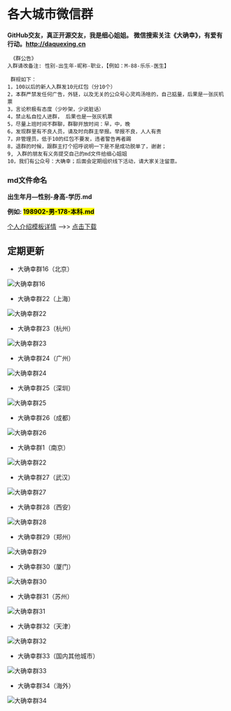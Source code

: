 #  各大城市微信群
**GitHub交友，真正开源交友，我是细心姐姐。 微信搜索关注《大确幸》，有爱有行动。<http://daquexing.cn>**
	
	 《群公告》
	入群请改备注: 性别-出生年-昵称-职业，【例如：M-88-乐乐-医生】
	
	 群规如下：    
	1，100以后的新人入群发10元红包（分10个）
	2，本群严禁发任何广告，外链，以及无关的公众号心灵鸡汤啥的，自己掂量，后果是一张灰机票
	3，言论积极有态度（少吵架，少说脏话）
	4，禁止私自拉人进群， 后果也是一张灰机票
	5，尽量上班时间不群聊，群聊开放时间：早，中，晚
	6，发现群里有不良人员，请及时向群主举报。举报不良，人人有责
	7，非管理员，低于10的红包不要发，违者警告再者踢 
	8，退群的时候，跟群主打个招呼说明一下是不是成功脱单了，谢谢；
	9, 入群的朋友有义务提交自己的md文件给细心姐姐
	10，我们有公众号：大确幸；后面会定期组织线下活动，请大家关注留意。

### md文件命名
**出生年月—性别-身高-学历.md**

**例如: <mark>198902-男-178-本科.md</mark>**

 [个人介绍模板详情](./个人介绍模板.md "下载个人介绍模板") -->>  [点击下载](./个人介绍模板.md "下载个人介绍模板") 

##  定期更新
* 大确幸群16（北京）

![大确幸群16](https://img.cdn.daquexing.cn/upload/20180706/9785d5d86a3d4b6aa6ca61f59df8bec5.png)

* 大确幸群22（上海）

![大确幸群22](https://img.cdn.daquexing.cn/upload/20180706/09b54de28dbe401ea2bb3f9d019d4f9f.png)

* 大确幸群23（杭州）

![大确幸群23](https://img.cdn.daquexing.cn/upload/20180706/76507474dd4f4971a94bfaf732f0d943.png)

* 大确幸群24（广州）

![大确幸群24](https://img.cdn.daquexing.cn/upload/20180706/a83191484e8c42a7a96d48b6cc248630.png)

* 大确幸群25（深圳）

![大确幸群25](https://img.cdn.daquexing.cn/upload/20180706/b7fe437f3392427094da6b31d883bf23.png)

* 大确幸群26（成都）

![大确幸群26](https://img.cdn.daquexing.cn/upload/20180706/9bcc5da99d284daf8a01384892d3da2b.png)


* 大确幸群1（南京）

![大确幸群22](https://img.cdn.daquexing.cn/upload/20180706/1a588dda910c4d329553a996def26837.png)


* 大确幸群27（武汉）

![大确幸群27](https://img.cdn.daquexing.cn/upload/20180706/37ccb621c0ab4dbcbf288cfa4ee8b589.png)

* 大确幸群28（西安）

![大确幸群28](https://img.cdn.daquexing.cn/upload/20180706/6fd71f4e37804c61bb164106cfd82cb8.png)

* 大确幸群29（郑州）

![大确幸群29](https://img.cdn.daquexing.cn/upload/20180706/f720e43d31d14611a657fcff94429308.png)

* 大确幸群30（厦门）

![大确幸群30](https://img.cdn.daquexing.cn/upload/20180706/469cadd0c74a4e24bc33110622737eec.png)

* 大确幸群31（苏州）

![大确幸群31](https://img.cdn.daquexing.cn/upload/20180706/eb60ce5d48f04128abb7755aa4c43ad9.png)

* 大确幸群32（天津）

![大确幸群32](https://img.cdn.daquexing.cn/upload/20180706/b5d0298630dc45f9bdf2da8b0ee8aa98.png)

* 大确幸群33（国内其他城市）

![大确幸群33](https://img.cdn.daquexing.cn/upload/20180706/2f5aaa5ee73a4d6fa26a9f1508cc369c.png)

* 大确幸群34（海外）

![大确幸群34](https://img.cdn.daquexing.cn/upload/20180706/c52b6b0e5dc14ac9bde5a1cd75f898f9.png)